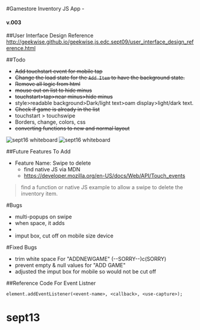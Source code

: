 #Gamestore Inventory JS App -
#### v.003

##User Interface Design Reference
<http://geekwise.github.io/geekwise.js.edc.sept09/user_interface_design_reference.html>


##Todo
* <s>Add touchstart event for mobile tap</s>
* <s>Change the load state for the `Add Item` to have the background state.</s>
* <s>Remove all logic from html</s>
* <s>mouse out on list to hide minus</s>
* <s>touchstart>tap>near minus>hide minus</s>
* style>readable background>Dark/light text>oam display>light/dark text.
* <s>Check if game is already in the list</s>
* touchstart > touchswipe
* Borders, change, colors, css
* <s>converting functions to new and normal layout</s>

![sept16 whiteboard](http://i.imgur.com/dyyejPLm.jpg)
![sept16 whiteboard](http://i.imgur.com/0R0lqTVm.jpg)

##Future Features To Add
* Feature Name: Swipe to delete
	* find native JS via MDN
	* <https://developer.mozilla.org/en-US/docs/Web/API/Touch_events>

> find a function or native JS example
> to allow a swipe to delete the inventory item.

#Bugs
* multi-popups on swipe 
* when space, it adds <li>
* imput box, cut off on mobile size device

#Fixed Bugs
* trim white space For "ADDNEWGAME" (--SORRY--)c(SORRY)
* prevent empty & null values for "ADD GAME" 
* adjusted the imput box for mobile so would not be cut off


##Reference Code For Event Listner
```
element.addEventListener(<event-name>, <callback>, <use-capture>);
```
# sept13
